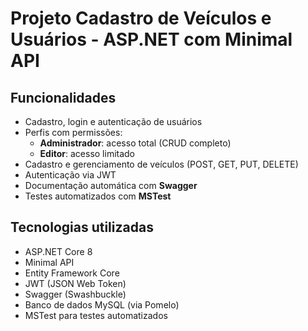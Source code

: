 # Projeto Cadastro de Veículos e Usuários - ASP.NET com Minimal API

## Funcionalidades

- Cadastro, login e autenticação de usuários
- Perfis com permissões:
  - **Administrador**: acesso total (CRUD completo)
  - **Editor**: acesso limitado
- Cadastro e gerenciamento de veículos (POST, GET, PUT, DELETE)
- Autenticação via JWT
- Documentação automática com **Swagger**
- Testes automatizados com **MSTest**

## Tecnologias utilizadas

- ASP.NET Core 8
- Minimal API
- Entity Framework Core
- JWT (JSON Web Token)
- Swagger (Swashbuckle)
- Banco de dados MySQL (via Pomelo)
- MSTest para testes automatizados
